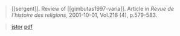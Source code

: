 > [[sergent]].
> Review of [[gimbutas1997-varia]].
> Article in *Revue de l'histoire des religions*, 2001-10-01, Vol.218 (4), p.579-583.

> [jstor](https://www.jstor.org/stable/23618016)
> [pdf](a/sergent2001.pdf)
